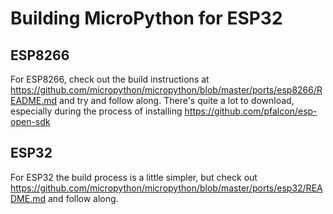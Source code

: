 # Building MicroPython for ESP32

## ESP8266

For ESP8266, check out the build instructions at
https://github.com/micropython/micropython/blob/master/ports/esp8266/README.md
and try and follow along.  There's quite a lot to download, especially during the
process of installing https://github.com/pfalcon/esp-open-sdk


## ESP32

For ESP32 the build process is a little simpler, but check out
https://github.com/micropython/micropython/blob/master/ports/esp32/README.md
and follow along.

